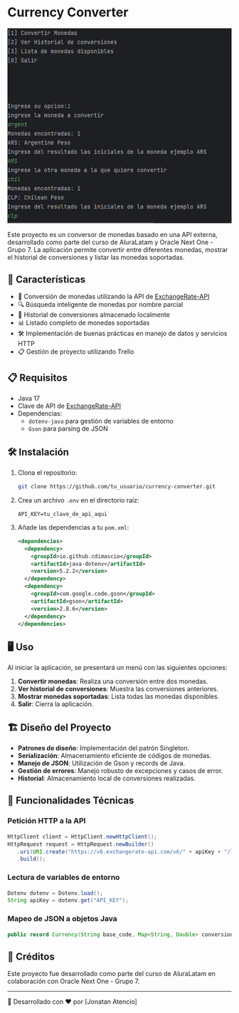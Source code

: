 # Currency Converter

![Currency Converter Logo](menu.png)

Este proyecto es un conversor de monedas basado en una API externa, desarrollado como parte del curso de AluraLatam y Oracle Next One - Grupo 7. La aplicación permite convertir entre diferentes monedas, mostrar el historial de conversiones y listar las monedas soportadas.

## 🚀 Características

- 💱 Conversión de monedas utilizando la API de [ExchangeRate-API](https://www.exchangerate-api.com/)
- 🔍 Búsqueda inteligente de monedas por nombre parcial
- 📜 Historial de conversiones almacenado localmente
- 📊 Listado completo de monedas soportadas
- 🛠️ Implementación de buenas prácticas en manejo de datos y servicios HTTP
- 📋 Gestión de proyecto utilizando Trello

## 📋 Requisitos

- Java 17
- Clave de API de [ExchangeRate-API](https://www.exchangerate-api.com/)
- Dependencias:
    - `dotenv-java` para gestión de variables de entorno
    - `Gson` para parsing de JSON

## 🛠️ Instalación

1. Clona el repositorio:
   ```bash
   git clone https://github.com/tu_usuario/currency-converter.git
   ```

2. Crea un archivo `.env` en el directorio raíz:
   ```
   API_KEY=tu_clave_de_api_aqui
   ```

3. Añade las dependencias a tu `pom.xml`:
   ```xml
   <dependencies>
     <dependency>
       <groupId>io.github.cdimascio</groupId>
       <artifactId>java-dotenv</artifactId>
       <version>5.2.2</version>
     </dependency>
     <dependency>
       <groupId>com.google.code.gson</groupId>
       <artifactId>gson</artifactId>
       <version>2.8.6</version>
     </dependency>
   </dependencies>
   ```

## 🖥️ Uso

Al iniciar la aplicación, se presentará un menú con las siguientes opciones:

1. **Convertir monedas**: Realiza una conversión entre dos monedas.
2. **Ver historial de conversiones**: Muestra las conversiones anteriores.
3. **Mostrar monedas soportadas**: Lista todas las monedas disponibles.
4. **Salir**: Cierra la aplicación.

## 🏗️ Diseño del Proyecto

- **Patrones de diseño**: Implementación del patrón Singleton.
- **Serialización**: Almacenamiento eficiente de códigos de monedas.
- **Manejo de JSON**: Utilización de Gson y records de Java.
- **Gestión de errores**: Manejo robusto de excepciones y casos de error.
- **Historial**: Almacenamiento local de conversiones realizadas.

## 🔧 Funcionalidades Técnicas

### Petición HTTP a la API
```java
HttpClient client = HttpClient.newHttpClient();
HttpRequest request = HttpRequest.newBuilder()
   .uri(URI.create("https://v6.exchangerate-api.com/v6/" + apiKey + "/latest/" + baseCurrency))
   .build();
```

### Lectura de variables de entorno
```java
Dotenv dotenv = Dotenv.load();
String apiKey = dotenv.get("API_KEY");
```

### Mapeo de JSON a objetos Java
```java
public record Currency(String base_code, Map<String, Double> conversion_rates) {}
```

## 👥 Créditos

Este proyecto fue desarrollado como parte del curso de AluraLatam en colaboración con Oracle Next One - Grupo 7.

---

📝 Desarrollado con ❤️ por [Jonatan Atencio]